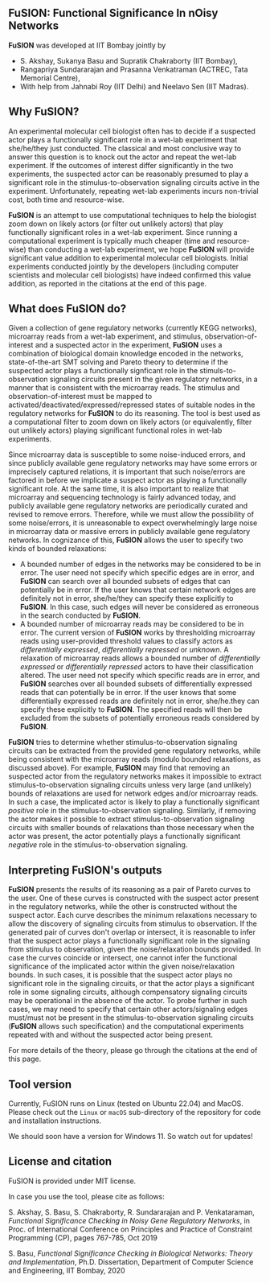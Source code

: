 ## FuSION: Functional Significance In nOisy Networks

**FuSION** was developed at IIT Bombay jointly by 
* S. Akshay, Sukanya Basu and Supratik Chakraborty (IIT Bombay), 
* Rangapriya Sundararajan and Prasanna Venkatraman (ACTREC, Tata Memorial Centre), 
* With help from Jahnabi Roy (IIT Delhi) and Neelavo Sen (IIT Madras).

## Why FuSION?
An experimental molecular cell biologist often has to decide if a suspected actor plays a functionally significant role in a
wet-lab experiment that she/he/they just conducted.  The classical and most conclusive way to answer this question is to knock 
out the actor and repeat the wet-lab experiment.  If the outcomes of interest differ significantly in the two experiments, 
the suspected actor can be reasonably presumed to play a significant role in the stimulus-to-observation signaling circuits 
active in the experiment.  Unfortunately, repeating wet-lab experiments incurs non-trivial cost, both time and resource-wise.  

**FuSION** is an attempt to use computational techniques to help the biologist zoom down on likely actors (or filter out 
unlikely actors) that play functionally significant roles in a wet-lab experiment.  Since running a computational experiment 
is typically much cheaper (time and resource-wise) than conducting a wet-lab experiment, we hope **FuSION** will provide
significant value addition to experimental molecular cell biologists.  Initial experiments conducted jointly by the 
developers (including computer scientists and molecular cell biologists) have indeed confirmed this value addition, as reported
in the citations at the end of this page.

## What does FuSION do?
Given a collection of gene regulatory networks (currently KEGG networks), microarray reads from a wet-lab experiment, 
and stimulus, observation-of-interest and a suspected actor in the experiment, **FuSION** uses a combination of biological 
domain knowledge encoded in the networks, state-of-the-art SMT solving and Pareto theory to determine if the suspected
actor plays a functionally signficant role in the stimuls-to-observation signaling circuits present in the given 
regulatory networks, in a manner that is consistent with the microarray reads.  The stimulus and observation-of-interest
must be mapped to activated/deactivated/expressed/repressed states of suitable nodes in the regulatory networks for **FuSION**
to do its reasoning. The tool is best used as a computational filter to zoom down on likely actors (or equivalently, filter 
out unlikely actors) playing significant functional roles in wet-lab experiments.  

Since microarray data is susceptible to some noise-induced errors, and since publicly available gene regulatory networks may have 
some errors or imprecisely captured relations, it is important that such noise/errors are factored in before we implicate a 
suspect actor as playing a functionally significant role.  At the same time, it is also important to realize that microarray and
sequencing technology is fairly advanced today, and publicly available gene regulatory networks are periodically curated 
and revised to remove errors.  Therefore, while we must allow the possibility of some noise/errors, it is unreasonable to expect
overwhelmingly large noise in microarray data or massive errors in publicly available gene regulatory networks. In cognizance
of this, **FuSION** allows the user to specify two kinds of bounded relaxations: 
* A bounded number of edges in the networks may be considered to be in error.  The user need not specify which specific edges are
  in error, and **FuSION** can search over all bounded subsets of edges that can potentially be in error.  If the user knows that
  certain network edges are definitely not in error, she/he/they can specify these explicitly to **FuSION**.  In this case, such
  edges will never be considered as erroneous in the search conducted by **FuSION**.
* A bounded number of microarray reads may be considered to be in error.  The current version of **FuSION** works by thresholding
  microarray reads using user-provided threshold values to classify actors as *differentially expressed*, *differentially repressed*
  or *unknown*. A relaxation of microarray reads allows a bounded number of *differentially expressed* or *differentially repressed*
  actors to have their classification altered.  The user need not specify which specific reads are in error, and **FuSION** searches over
  all bounded subsets of differentially expressed reads that can potentially be in error. If the user knows that some differentially
  expressed reads are definitely not in error, she/he.they can specify these explicitly to **FuSION**.  The specified reads will
  then be excluded from the subsets of potentially erroneous reads considered by **FuSION**.
  
**FuSION** tries to determine whether stimulus-to-observation signaling circuits can be extracted from the provided gene regulatory 
networks, while being consistent with the microarray reads (modulo bounded relaxations, as discussed above). For example, **FuSION**
may find that removing an suspected actor from the regulatory networks makes it impossible to extract stimulus-to-observation 
signaling circuits unless very large (and unlikely) bounds of relaxations are used for network edges and/or microarray reads.  In such a case, the
implicated actor is likely to play a functionally significant *positive* role in the stimulus-to-observation signaling.  Similarly,
if removing the actor makes it possible to extract stimulus-to-observation signaling circuits with smaller bounds of relaxations
than those necessary when the actor was present, the actor potentially plays a functionally significant *negative* role in the
stimulus-to-observation signaling.

## Interpreting FuSION's outputs
**FuSION** presents the results of its reasoning as a pair of Pareto curves to the user.  One of these curves is constructed with 
the suspect actor present in the regulatory networks, while the other is constructed without the suspect actor. Each curve describes the
minimum relaxations necessary to allow the discovery of signaling circuits from stimulus to observation.  If the generated pair of 
curves don't overlap or intersect, it is reasonable to infer that the suspect actor plays a functionally significant role in the 
signaling from stimulus to observation, given the noise/relaxation bounds provided.  In case the curves coincide or intersect, one cannot 
infer the functional significance of the implicated actor within the given noise/relaxation bounds.  In such cases, it is possible that the
suspect actor plays no significant role in the signaling circuits, or that the actor plays a significant role in some signaling circuits,
although compensatory signaling circuits may be operational in the absence of the actor. To probe further in such cases, we may need
to specify that certain other actors/signaling edges must/must not be present in the stimulus-to-observation signaling circuits
(**FuSION** allows such specification) and the computational experiments repeated with and without the suspected actor being present.

For more details of the theory, please go through the citations at the end of this page.

## Tool version 
Currently, FuSION runs on Linux (tested on Ubuntu 22.04) and MacOS.  Please check out the ```Linux``` or ```macOS``` sub-directory of the repository for 
code and installation instructions. 

We should soon have a version for Windows 11.  So watch out for updates!

## License and citation
FuSION is provided under MIT license.

In case you use the tool, please cite as follows:

S. Akshay, S. Basu, S. Chakraborty, R. Sundararajan and P. Venkataraman, *Functional Significance Checking in Noisy Gene Regulatory Networks*, 
in Proc. of International Conference on Principles and Practice of Constraint Programming (CP), pages 767-785, Oct 2019

S. Basu, *Functional Significance Checking in Biological Networks: Theory and Implementation*, Ph.D. Dissertation, Department of Computer 
Science and Engineering, IIT Bombay, 2020
